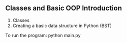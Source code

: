 ## Classes and Basic OOP Introduction
1. Classes
2. Creating a basic data structure in Python (BST)

To run the program: python main.py
